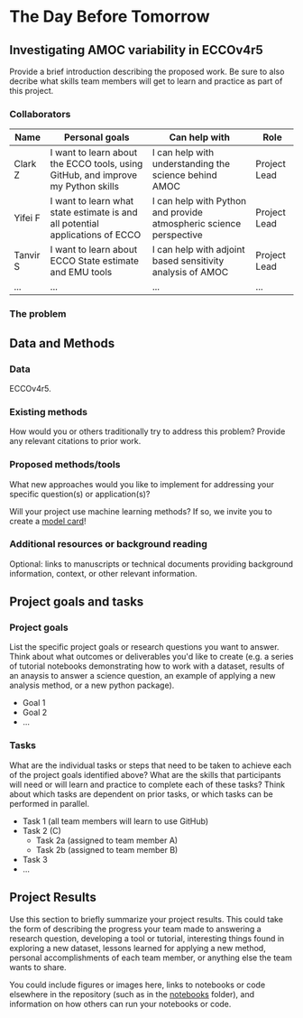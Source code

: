# The Day Before Tomorrow

## Investigating AMOC variability in ECCOv4r5

Provide a brief introduction describing the proposed work. Be sure to also decribe what skills team members will get to learn and practice as part of this project.

### Collaborators

| Name | Personal goals | Can help with | Role |
| ------------- | ------------- | ------------- | ------------- |
| Clark Z | I want to learn about the ECCO tools, using GitHub, and improve my Python skills | I can help with understanding the science behind AMOC | Project Lead |
| Yifei F | I want to learn what state estimate is and all potential applications of ECCO | I can help with Python and provide atmospheric science perspective | Project Lead |
| Tanvir S | I want to learn about ECCO State estimate and EMU tools | I can help with adjoint based sensitivity analysis of AMOC | Project Lead |
| ... | ... | ... | ... |

### The problem
 


## Data and Methods

### Data
ECCOv4r5. 

### Existing methods

How would you or others traditionally try to address this problem? Provide any relevant citations to prior work.

### Proposed methods/tools

What new approaches would you like to implement for addressing your specific question(s) or application(s)?

Will your project use machine learning methods? If so, we invite you to create a [model card](model-card.md)!

### Additional resources or background reading

Optional: links to manuscripts or technical documents providing background information, context, or other relevant information.

## Project goals and tasks

### Project goals

List the specific project goals or research questions you want to answer. Think about what outcomes or deliverables you'd like to create (e.g. a series of tutorial notebooks demonstrating how to work with a dataset, results of an anaysis to answer a science question, an example of applying a new analysis method, or a new python package).

* Goal 1
* Goal 2
* ...

### Tasks

What are the individual tasks or steps that need to be taken to achieve each of the project goals identified above? What are the skills that participants will need or will learn and practice to complete each of these tasks? Think about which tasks are dependent on prior tasks, or which tasks can be performed in parallel.

* Task 1 (all team members will learn to use GitHub)
* Task 2 (C)
  * Task 2a (assigned to team member A)
  * Task 2b (assigned to team member B)
* Task 3
* ...

## Project Results

Use this section to briefly summarize your project results. This could take the form of describing the progress your team made to answering a research question, developing a tool or tutorial, interesting things found in exploring a new dataset, lessons learned for applying a new method, personal accomplishments of each team member, or anything else the team wants to share.

You could include figures or images here, links to notebooks or code elsewhere in the repository (such as in the [notebooks](notebooks/) folder), and information on how others can run your notebooks or code.
